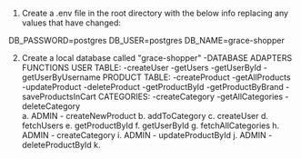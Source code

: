1. Create a .env file in the root directory with the below info replacing any values that have changed:

DB_PASSWORD=postgres
DB_USER=postgres
DB_NAME=grace-shopper

2. Create a local database called "grace-shopper"
   -DATABASE ADAPTERS FUNCTIONS
   USER TABLE:
   -createUser
   -getUsers
   -getUserById
   -getUserByUsername
   PRODUCT TABLE:
   -createProduct
   -getAllProducts
   -updateProduct
   -deleteProduct
   -getProductById
   -getProductByBrand
   -saveProductsInCart
   CATEGORIES:
   -createCategory
   -getAllCategories
   -deleteCategory  
    a. ADMIN - createNewProduct
   b. addToCategory
   c. createUser
   d. fetchUsers
   e. getProductById
   f. getUserById
   g. fetchAllCategories
   h. ADMIN - createCategory
   i. ADMIN - updateProductById
   j. ADMIN - deleteProductById
   k.
